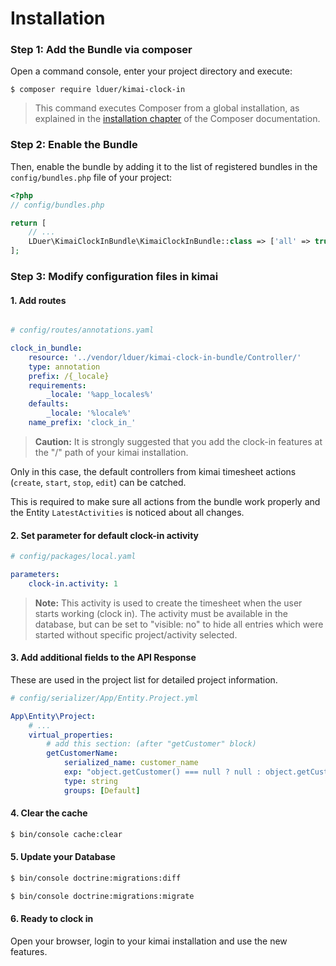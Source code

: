 Installation
============

### Step 1: Add the Bundle via composer

Open a command console, enter your project directory and execute:

```console
$ composer require lduer/kimai-clock-in
```

>This command executes Composer from a global installation, as explained
in the [installation chapter](https://getcomposer.org/doc/00-intro.md)
of the Composer documentation.

### Step 2: Enable the Bundle

Then, enable the bundle by adding it to the list of registered bundles
in the `config/bundles.php` file of your project:

```php
<?php
// config/bundles.php

return [
    // ...
    LDuer\KimaiClockInBundle\KimaiClockInBundle::class => ['all' => true],
];

```

### Step 3: Modify configuration files in kimai

#### 1. Add routes

```yaml 

# config/routes/annotations.yaml

clock_in_bundle:
    resource: '../vendor/lduer/kimai-clock-in-bundle/Controller/'
    type: annotation
    prefix: /{_locale}
    requirements:
        _locale: '%app_locales%'
    defaults:
        _locale: '%locale%'
    name_prefix: 'clock_in_'
```
>**Caution:** It is strongly suggested that you add the clock-in features at the "/" path of your kimai installation.

Only in this case, the default controllers from kimai timesheet actions (`create`, `start`, `stop`, `edit`) can be catched.

This is required to make sure all actions from the bundle work properly and the Entity `LatestActivities` is noticed about all changes. 

#### 2. Set parameter for default clock-in activity
```yaml
# config/packages/local.yaml

parameters:
    clock-in.activity: 1

```

> **Note:** This activity is used to create the timesheet when the user starts working (clock in).
> The activity must be available in the database, but can be set to "visible: no" to hide all entries which were started without specific project/activity selected.

#### 3. Add additional fields to the API Response

These are used in the project list for detailed project information.

```yaml
# config/serializer/App/Entity.Project.yml

App\Entity\Project:
    # ...
    virtual_properties:
        # add this section: (after "getCustomer" block)
        getCustomerName:
            serialized_name: customer_name
            exp: "object.getCustomer() === null ? null : object.getCustomer().getName()"
            type: string
            groups: [Default]
```
 
 #### 4. Clear the cache
 
 ```bash
 $ bin/console cache:clear
 ```
 
 #### 5. Update your Database
 
 ```bash
 $ bin/console doctrine:migrations:diff
 
 $ bin/console doctrine:migrations:migrate
 ```
 
 #### 6. Ready to clock in
 
 Open your browser, login to your kimai installation and use the new features. 
 